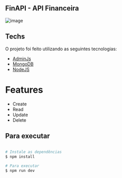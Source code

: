  ## FinAPI - API Financeira

![image](https://drive.google.com/uc?export=view&id=10pleCPeNHpw2ssRjdmY-VEMvgG1fiQzg)

## Techs
O projeto foi feito utilizando as seguintes tecnologias:

* [AdminJs](https://adminjs.co/)
* [MongoDB](https://www.mongodb.com/) 
* [NodeJS](https://nodejs.org/en/)

# Features

- Create 
- Read 
- Update 
- Delete 

## Para executar
```bash

# Instale as dependências
$ npm install

# Para executar
$ npm run dev
```